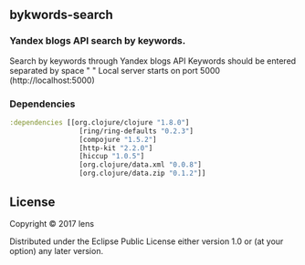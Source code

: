 ## bykwords-search

### Yandex blogs API search by keywords.

Search by keywords through Yandex blogs API
Keywords should be entered separated by space " "
Local server starts on port 5000 (http://localhost:5000)

### Dependencies
```clojure
:dependencies [[org.clojure/clojure "1.8.0"]
                 [ring/ring-defaults "0.2.3"]
                 [compojure "1.5.2"]
                 [http-kit "2.2.0"]
                 [hiccup "1.0.5"]
                 [org.clojure/data.xml "0.0.8"]
                 [org.clojure/data.zip "0.1.2"]]
```
## License

Copyright © 2017 lens

Distributed under the Eclipse Public License either version 1.0 or (at
your option) any later version.
